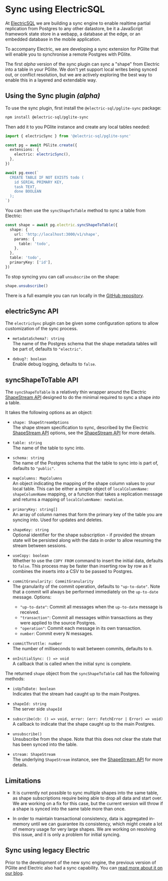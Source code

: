 # Sync using ElectricSQL

At [ElectricSQL](https://electric-sql.com/) we are building a sync engine to enable realtime partial replication from Postgres to any other datastore, be it a JavaScript framework state store in a webapp, a database at the edge, or an embedded database in the mobile application.

To accompany Electric, we are developing a sync extension for PGlite that will enable you to synchronise a remote Postgres with PGlite.

The first _alpha_ version of the sync plugin can sync a "shape" from Electric into a table in your PGlite. We don't yet support local writes being synced out, or conflict resolution, but we are actively exploring the best way to enable this in a layered and extendable way.

## Using the Sync plugin _(alpha)_

To use the sync plugin, first install the `@electric-sql/pglite-sync` package:

```sh
npm install @electric-sql/pglite-sync
```

Then add it to you PGlite instance and create any local tables needed:

```ts
import { electricSync } from '@electric-sql/pglite-sync'

const pg = await PGlite.create({
  extensions: {
    electric: electricSync(),
  },
})

await pg.exec(`
  CREATE TABLE IF NOT EXISTS todo (
    id SERIAL PRIMARY KEY,
    task TEXT,
    done BOOLEAN
  );
`)
```

You can then use the `syncShapeToTable` method to sync a table from Electric:

```ts
const shape = await pg.electric.syncShapeToTable({
  shape: {
    url: 'http://localhost:3000/v1/shape',
    params: {
      table: 'todo',
    },
  },
  table: 'todo',
  primaryKey: ['id'],
})
```

To stop syncing you can call `unsubscribe` on the shape:

```ts
shape.unsubscribe()
```

There is a full example you can run locally in the [GitHub repository](https://github.com/electric-sql/pglite/tree/main/packages/pglite-sync/example).

## electricSync API

The `electricSync` plugin can be given some configuration options to allow customization of the sync process.

- `metadataSchema?: string`<br>
  The name of the Postgres schema that the shape metadata tables will be part of, defaults to `"electric"`.

- `debug?: boolean`<br>
  Enable debug logging, defaults to `false`.

## syncShapeToTable API

The `syncShapeToTable` is a relatively thin wrapper around the Electric [ShapeStream API](https://next.electric-sql.com/api/clients/typescript#shapestream) designed to do the minimal required to sync a shape _into_ a table.

It takes the following options as an object:

- `shape: ShapeStreamOptions`<br>
  The shape stream specification to sync, described by the Electric [ShapeStream API](https://electric-sql.com/docs/api/clients/typescript#shapestream) options, see the [ShapeStream API](https://electric-sql.com/docs/api/clients/typescript#options) for more details.

- `table: string`<br>
  The name of the table to sync into.

- `schema: string`<br>
  The name of the Postgres schema that the table to sync into is part of, defaults to `"public"`.

- `mapColumns: MapColumns`<br>
  An object indicating the mapping of the shape column values to your local table. This can be either a simple object of `localColumnName: shapeColumnName` mapping, or a function that takes a replication message and returns a mapping of `localColumnName: newValue`.

- `primaryKey: string[]`<br>
  An array of column names that form the primary key of the table you are syncing into. Used for updates and deletes.

- `shapeKey: string`<br>
  Optional identifier for the shape subscription - if provided the stream state will be persisted along with the data in order to allow resuming the stream between sessions.

- `useCopy: boolean`<br>
  Whether to use the `COPY FROM` command to insert the initial data, defaults to `false`. This process may be faster than inserting row by row as it combines the inserts into a CSV to be passed to Postgres.

- `commitGranularity: CommitGranularity`<br>
  The granularity of the commit operation, defaults to `"up-to-date"`. Note that a commit will always be performed immediately on the `up-to-date` message.
  Options:
  - `"up-to-date"`: Commit all messages when the `up-to-date` message is received.
  - `"transaction"`: Commit all messages within transactions as they were applied to the source Postgres.
  - `"operation"`: Commit each message in its own transaction.
  - `number`: Commit every N messages.  

- `commitThrottle: number`<br>
  The number of milliseconds to wait between commits, defaults to `0`.

- `onInitialSync: () => void`<br>
  A callback that is called when the initial sync is complete.

The returned `shape` object from the `syncShapeToTable` call has the following methods:

- `isUpToDate: boolean`<br>
  Indicates that the stream had caught up to the main Postgres.

- `shapeId: string`<br>
  The server side `shapeId`

- `subscribe(cb: () => void, error: (err: FetchError | Error) => void)`<br>
  A callback to indicate that the shape caught up to the main Postgres.

- `unsubscribe()`<br>
  Unsubscribe from the shape. Note that this does not clear the state that has been synced into the table.

- `stream: ShapeStream`<br>
  The underlying `ShapeStream` instance, see the [ShapeStream API](https://electric-sql.com/docs/api/clients/typescript#shapestream) for more details.

## Limitations

- It is currently not possible to sync multiple shapes into the same table, as shape subscriptions require being able to drop all data and start over. We are working on a fix for this case, but the current version will throw if a shape is synced into the same table more than once.

- In order to maintain transactional consistency, data is aggregated in-memory until we can guarantee its consistency, which might create a lot of memory usage for very large shapes. We are working on resolving this issue, and it is only a problem for initial syncing.

## Sync using legacy Electric

Prior to the development of the new sync engine, the previous version of PGlite and Electric also had a sync capability. You can [read more about it on our blog](https://electric-sql.com/blog/2024/05/14/electricsql-postgres-client-support).
